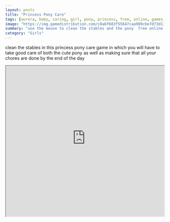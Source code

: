 ```yaml
---
layout: posts
title: "Princess Pony Care"
tags: [aurora, baby, caring, girl, pony, princess, free, online, games, oyna, game, free, games, play, play, games]
image: "https://img.gamedistribution.com/c8a6f683f55647caa989cbe7d73d13eb.jpg"
summary: "use the mouse to clean the stables and the pony  free online games oyna game free games play play games"
category: "Girls"
---
```


clean the stables in this princess pony care game in which you will have to take good care of both the cute pony as well as making sure that all your chores are done by the end of the day

<iframe width="100%" height="480px;" src="https://flash.gamedistribution.com?game=c8a6f683f55647caa989cbe7d73d13eb"></iframe>